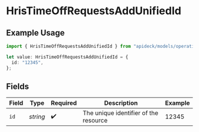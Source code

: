# HrisTimeOffRequestsAddUnifiedId

## Example Usage

```typescript
import { HrisTimeOffRequestsAddUnifiedId } from "apideck/models/operations";

let value: HrisTimeOffRequestsAddUnifiedId = {
  id: "12345",
};
```

## Fields

| Field                                 | Type                                  | Required                              | Description                           | Example                               |
| ------------------------------------- | ------------------------------------- | ------------------------------------- | ------------------------------------- | ------------------------------------- |
| `id`                                  | *string*                              | :heavy_check_mark:                    | The unique identifier of the resource | 12345                                 |